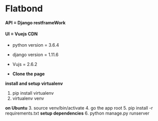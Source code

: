 # Flatbond
#### API = Django restframeWork  
#### UI = Vuejs CDN

- python version = 3.6.4
- django version = 1.11.6
- Vujs = 2.6.2

- **Clone the page**

**install and setup virtualenv**
1. pip install virtualenv
2. virtualenv venv

**on Ubuntu**
3. source venv/bin/activate
4. go the app root
5. pip install -r requirements.txt **setup dependencies**
6. python manage.py runserver

